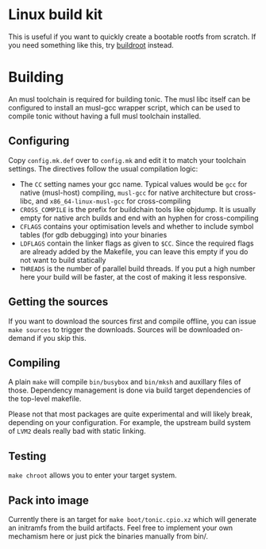 # Linux build kit

This is useful if you want to quickly create a bootable rootfs from scratch.
If you need something like this, try [buildroot](https://buildroot.org/) instead.

# Building

An musl toolchain is required for building tonic.
The musl libc itself can be configured to install an musl-gcc wrapper script, which can be used to compile tonic without having a full musl toolchain installed.

## Configuring

Copy `config.mk.def` over to `config.mk` and edit it to match your toolchain settings.
The directives follow the usual compilation logic:

- The `CC` setting names your gcc name. Typical values would be `gcc` for native (musl-host) compiling, `musl-gcc` for native architecture but cross-libc, and `x86_64-linux-musl-gcc` for cross-compiling
- `CROSS_COMPILE` is the prefix for buildchain tools like objdump. It is usually empty for native arch builds and end with an hyphen for cross-compiling
- `CFLAGS` contains your optimisation levels and whether to include symbol tables (for gdb debugging) into your binaries
- `LDFLAGS` contain the linker flags as given to `$CC`. Since the required flags are already added by the Makefile, you can leave this empty if you do not want to build statically
- `THREADS` is the number of parallel build threads. If you put a high number here your build will be faster, at the cost of making it less responsive.

## Getting the sources

If you want to download the sources first and compile offline, you can issue `make sources` to trigger the downloads.
Sources will be downloaded on-demand if you skip this.

## Compiling

A plain `make` will compile `bin/busybox` and `bin/mksh` and auxillary files of those.
Dependency management is done via build target dependencies of the top-level makefile.

Please not that most packages are quite experimental and will likely break, depending on your configuration.
For example, the upstream build system of `LVM2` deals really bad with static linking.

## Testing

`make chroot` allows you to enter your target system.

## Pack into image

Currently there is an target for `make boot/tonic.cpio.xz` which will generate an initramfs from the build artifacts.
Feel free to implement your own mechamism here or just pick the binaries manually from bin/.
